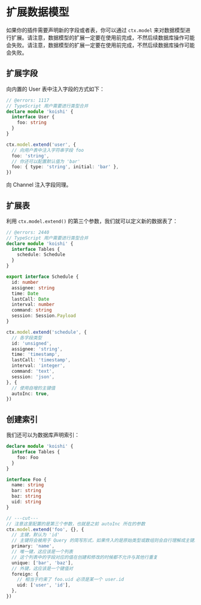 # 扩展数据模型

如果你的插件需要声明新的字段或者表，你可以通过 `ctx.model` 来对数据模型进行扩展。请注意，数据模型的扩展一定要在使用前完成，不然后续数据库操作可能会失败。请注意，数据模型的扩展一定要在使用前完成，不然后续数据库操作可能会失败。

## 扩展字段

向内置的 User 表中注入字段的方式如下：

```ts
// @errors: 1117
// TypeScript 用户需要进行类型合并
declare module 'koishi' {
  interface User {
    foo: string
  }
}

ctx.model.extend('user', {
  // 向用户表中注入字符串字段 foo
  foo: 'string',
  // 你还可以配置默认值为 'bar'
  foo: { type: 'string', initial: 'bar' },
})
```

向 Channel 注入字段同理。

## 扩展表

利用 `ctx.model.extend()` 的第三个参数，我们就可以定义新的数据表了：

```ts
// @errors: 2440
// TypeScript 用户需要进行类型合并
declare module 'koishi' {
  interface Tables {
    schedule: Schedule
  }
}

export interface Schedule {
  id: number
  assignee: string
  time: Date
  lastCall: Date
  interval: number
  command: string
  session: Session.Payload
}

ctx.model.extend('schedule', {
  // 各字段类型
  id: 'unsigned',
  assignee: 'string',
  time: 'timestamp',
  lastCall: 'timestamp',
  interval: 'integer',
  command: 'text',
  session: 'json',
}, {
  // 使用自增的主键值
  autoInc: true,
})
```

## 创建索引

我们还可以为数据库声明索引：

```ts
declare module 'koishi' {
  interface Tables {
    foo: Foo
  }
}

interface Foo {
  name: string
  bar: string
  baz: string
  uid: string
}

// ---cut---
// 注意这里配置的是第三个参数，也就是之前 autoInc 所在的参数
ctx.model.extend('foo', {}, {
  // 主键，默认为 'id'
  // 主键将会被用于 Query 的简写形式，如果传入的是原始类型或数组则会自行理解成主键的值
  primary: 'name',
  // 唯一键，这应该是一个列表
  // 这个列表中的字段对应的值在创建和修改的时候都不允许与其他行重复
  unique: ['bar', 'baz'],
  // 外键，这应该是一个键值对
  foreign: {
    // 相当于约束了 foo.uid 必须是某一个 user.id
    uid: ['user', 'id'],
  },
})
```
